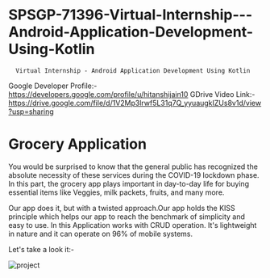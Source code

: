 # SPSGP-71396-Virtual-Internship---Android-Application-Development-Using-Kotlin
      Virtual Internship - Android Application Development Using Kotlin

Google Developer Profile:- https://developers.google.com/profile/u/hitanshijain10
GDrive Video Link:- https://drive.google.com/file/d/1V2Mp3lrwf5L31q7Q_yyuaugkIZUs8v1d/view?usp=sharing

# Grocery Application
You would be surprised to know that the general public has recognized the absolute necessity of these services during the COVID-19 lockdown phase. In this part, the grocery app plays important in day-to-day life for buying essential items like Veggies, milk packets, fruits, and many more.  
  

Our app does it, but with a twisted approach.Our app holds the KISS principle which helps our app to reach the benchmark of simplicity and easy to use. In this Application works with CRUD operation. It's lightweight in nature and it can operate on 96% of mobile systems.

Let's take a look it:- 

![project](https://user-images.githubusercontent.com/66073330/192085425-2af27c02-2fac-4790-94ca-5ea705119277.png)
